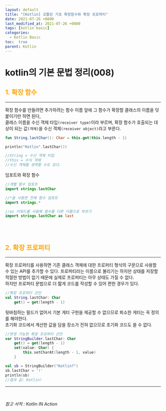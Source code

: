 ```yaml
---
layout: default
title: "[Kotlin] 코틀린 기초 확장함수와 확장 프로퍼티"
date: 2021-07-26 +0800
last_modified_at: 2021-07-26 +0800
tags: [kotlin basic]
categories:
  - Kotlin Basic
toc:  true
parent: Kotlin
---
```


# kotlin의 기본 문법 정리(008) 

## <span style="color:orange">1. 확장 함수</span>  
---  
확장 함수를 만들려면 추가하려는 함수 이름 앞에 그 함수가 확장할 클래스의 이름을 덧붙이기만 하면 된다,  
클래스 이름을 수신 객체 타입`(receiver type)`이라 부르며, 확장 함수가 호출되는 대상이 되는 값`(객체)`을 수신 객체`(receiver object)`라고 부른다.
```kotlin
fun String.lastChar(): Char = this.get(this.length - 1)

println("Kotlin".lastChar())

//String = 수신 객체 타입
//this = 수식 객체
//수신 객체를 생략할 수도 있다.
```

임포트와 확장 함수  
```kotlin
//개별 함수 임포트
import strings.lastChar

//*을 사용한 전체 함수 임포트
import strings.*

//as 키워드를 사용해 함수를 다른 이름으로 부르기
import strings.lastChar as last
```

<br><br>

## <span style="color:orange">2. 확장 프로퍼티</span>
---
확장 프로퍼티를 사용하면 기존 클래스 객체에 대한 프로퍼티 형식의 구문으로 사용할 수 있는 API를 추가할 수 있다. 프로퍼티라는 이름으로 불리기는 하지만 상태를 저장할 적절한 방법이 없기 때문에 실제로 프로퍼티는 아무 상태도 가질 수 없다.  
하지만 프로퍼티 문법으로 더 짧게 코드를 작성할 수 있어 편한 경우가 있다.

```kotlin
//확장 프로퍼티 선언
val String.lastChar: Char
    get() = get(length - 1)
```
뒷바침하는 필드가 없어서 기본 게터 구현을 제공할 수 없으므로 푀소한 게터는 꼭 정의를 해야한다.  
초기화 코드에서 계산한 값을 담을 장소가 전혀 없으므로 초기화 코드도 쓸 수 없다.

```kotlin
//변경 가능한 확장 프로퍼티 선언
var StringBuilder.lastChar: Char
    get() = get(length - 1)
    set(value: Char) {
        this.setCharAt(length - 1, value)
    }

val sb = StringBuilder("Kotlin?")
sb.lastChar = '!'
println(sb)
//결과 값: Kotlin!
```

---

<br>

*참고 서적 : Kotlin IN Action*